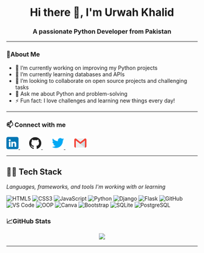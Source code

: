 <h1 align="center">Hi there 👋, I'm Urwah Khalid</h1>
<h3 align="center">A passionate Python Developer from Pakistan</h3>

---

### 🌟About Me

- 🔭 I’m currently working on improving my Python projects  
- 🌱 I’m currently learning databases and APIs  
- 👯 I’m looking to collaborate on open source projects and challenging tasks  
- 💬 Ask me about Python and problem-solving  
- ⚡ Fun fact: I love challenges and learning new things every day!

---

### 📫 Connect with me


<a href="https://www.linkedin.com/in/urwah-khalid-988b7b268/" target="_blank" rel="noopener noreferrer" style="margin-right:12px;">
  <img src="images/linkedin.png" alt="LinkedIn" width="32" height="32" />
</a>&nbsp;&nbsp;

<a href="https://github.com/urwahkhalid00" target="_blank" rel="noopener noreferrer" style="margin-right:12px;">
  <img src="images/github.png" alt="GitHub" width="32" height="32" />
</a>&nbsp;&nbsp;

<a href="https://twitter.com/urwahkhalid00" target="_blank" rel="noopener noreferrer" style="margin-right:12px;">
  <img src="images/twitter.png" alt="Twitter" width="32" height="32" />
</a>&nbsp;&nbsp;

<a href="mailto:urwahkhalid00@gmail.com" target="_blank" rel="noopener noreferrer">
  <img src="images/gmail.png" alt="Email" width="32" height="32" />
</a>


---

## 👨‍💻 Tech Stack

<p><em>Languages, frameworks, and tools I'm working with or learning</em></p>

<p>
  <img src="https://img.shields.io/badge/-HTML5-E34F26?style=flat-square&logo=html5&logoColor=white" alt="HTML5" height="26" />
  <img src="https://img.shields.io/badge/-CSS3-1572B6?style=flat-square&logo=css3" alt="CSS3" height="26" />
  <img src="https://img.shields.io/badge/-JavaScript-F7DF1E?style=flat-square&logo=javascript&logoColor=black" alt="JavaScript" height="26" />
  <img src="https://img.shields.io/badge/-Python-3776AB?style=flat-square&logo=python&logoColor=white" alt="Python" height="26" />
  <img src="https://img.shields.io/badge/-Django-092E20?style=flat-square&logo=django" alt="Django" height="26" />
  <img src="https://img.shields.io/badge/-Flask-000000?style=flat-square&logo=flask" alt="Flask" height="26" />
  <img src="https://img.shields.io/badge/-GitHub-181717?style=flat-square&logo=github" alt="GitHub" height="26" />
  <img src="https://img.shields.io/badge/-VS%20Code-007ACC?style=flat-square&logo=visual-studio-code&logoColor=white" alt="VS Code" height="26" />
  <img src="https://img.shields.io/badge/-Object_Oriented_Programming-007ACC?style=flat-square" alt="OOP" height="26" />
  <img src="https://img.shields.io/badge/-Canva-00C4CC?style=flat-square&logo=canva&logoColor=white" alt="Canva" height="26" />
  <img src="https://img.shields.io/badge/-Bootstrap-563D7C?style=flat-square&logo=bootstrap" alt="Bootstrap" height="26" />
  <img src="https://img.shields.io/badge/-SQLite-003B57?style=flat-square&logo=sqlite&logoColor=white" alt="SQLite" height="26" />
  <img src="https://img.shields.io/badge/-PostgreSQL-316192?style=flat-square&logo=postgresql&logoColor=white" alt="PostgreSQL" height="26" />
</p>


### 📈GitHub Stats

<p align="center">
  <img src="https://github-readme-stats.vercel.app/api?username=urwahkhalid00&show_icons=true&theme=tokyonight" />
</p>

---

